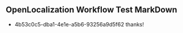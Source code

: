 ## OpenLocalization Workflow Test MarkDown
* 4b53c0c5-dba1-4e1e-a5b6-93256a9d5f62 thanks!

<!--HONumber=Aug16_HO2-->


